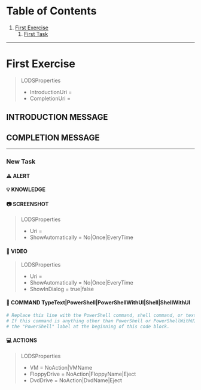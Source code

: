 <!--
Version 0.1
-->
<!--
VERSION TODO #1: Never delete the version comment from your content.md file.
This specifies the schema version of the document so that it may be parsed
correctly when it is imported into Lab on Demand. Once you understand the
importance of the version comment, you may delete this comment (but not the
version comment before it).
-->

<!--
TOC TODO #1: As you rename First Exercise and First Task below, change their
names in the table of contents and update their anchors (name in lowercase with
dashes for spaces). As you add additional exercises and tasks, add them to the
table of contents as well, observing the following rules:
1. Always prefix TOC entries by "1.". Markdown will assign an appropriate
   sequential number to the entry.
2. When indenting to create sub-entries (which will be numbered with a,b,... or
   i,ii,...) always indent 4 spaces (GitHub only requires 2, however 4 is the
   markdown standard).
3. For hyperlinking to work, TOC entries should be entered in the following
   format:
   [Exercise or task name](#exercise-or-task-name-with-dashes-for-spaces)
4. The TOC is currently not used by the content.md parser. It is simply a nice
   ways to get fast access to various tasks and exercises. Future versions of
   the parser may leverage the TOC to define exercise/task positioning as a
   content.md file is imported.

If you do not want a table of contents for your markdown document, remove this
comment as well as the table of contents below this comment.

Once you understand how a table of contents works, remove this comment.
-->
#  Table of Contents
1. [First Exercise](#first-exercise)
    1. [First Task](#first-task)

* * *

# First Exercise

<!--
EXERCISE TODO #1: Replace "First Exercise" in the heading above with the name
of your new exercise.
-->

<!--
EXERCISE TODO #2: Set the IntroductionUri and CompletionUri values in the quoted
properties below. Both IntroductionUri and CompletionUri may be relative (within
GitHub) or absolute uris. Remove any values that you don't need, removing the
entire quote if you don't need any of the values. Then delete this comment.
-->

>LODSProperties
>* IntroductionUri = 
>* CompletionUri = 

## INTRODUCTION MESSAGE

<!--
EXERCISE TODO #3: Replace this comment with the introduction message for this
exercise. This message can span multiple paragraphs if necessary.
-->

## COMPLETION MESSAGE

<!--
EXERCISE TODO #4: Replace this comment with a completion message for this
exercise, or delete the COMPLETION MESSAGE heading and this comment if you do
not need a completion message.
-->

<hr>

### New Task

<!--
TASK TODO #1: Replace "New Task" in the heading above with the name of your
new task and replace this comment with the task instruction message. For the
best results, try to keep this message short (200 characters or less) and to a
single paragraph.
-->

#### :warning: ALERT

<!--
TASK TODO #2: Replace this comment with any warning text that you want
displayed when a student advances to this task. If you don't have any warning
text to display for this task, delete this comment and the ALERT heading
before it.
--> 

#### :bulb: KNOWLEDGE

<!--
TASK TODO #3: Replace this comment with any knowledge text that you want
displayed when a student clicks on the Knowledge button. Knowledge text must
not be required for students to complete a task. It is used to provide students
with additional details, hints, or alternative ways to perform a task. If you
do not have any knowledge text to display for this task, delete this comment
and the KNOWLEDGE heading before it.
--> 

#### :camera: SCREENSHOT

<!--
TASK TODO #4: In the quoted properties below, set the Uri property to the uri of
a screenshot you want to link to this task. This can be a relative (within
GitHub) or absolute uri. Then set the ShowAutomatically property to one of the
following:
- No, if you only want the screenshot to appear when the student clicks on the
camera button;
- Once, if you want the screenshot to appear automatically the first time the
student advances to this task; or
- EveryTime, if you want the screenshot to appear automatically every time the
student advances or returns to this task.

Once you have set the screenshot properties, delete this entire comment.

If you do not have a screenshot to associate with this task, delete the
SCREENSHOT heading above this comment as well as this comment and the quote
below it.
-->  
>LODSProperties
>* Uri = 
>* ShowAutomatically = No|Once|EveryTime

#### :movie_camera: VIDEO

<!--
TASK TODO #5: In the quoted properties below, set the Uri property to the uri of
a video you want to link to this task. This can be a relative (withing GitHub)
or absolute uri. Then set the ShowAutomatically property to one of the
following:
- No, if you only want the video to appear when the student clicks on the video
camera button;
- Once, if you want the video to appear automatically the first time the
student advances to this task; or
- EveryTime, if you want the video to appear automatically every time the
student advances or returns to this task.

If you want the video to appear in a separate dialog, set ShowInDialog to true;
otherwise, set it to false. 

Once you have set the video properties, delete this entire comment.

If you do not have a video to associate with this task, delete the VIDEO
heading above this comment as well as this comment and the quote below it.
-->
>LODSProperties
>* Uri = 
>* ShowAutomatically = No|Once|EveryTime
>* ShowInDialog = true|false

#### :calling: COMMAND TypeText|PowerShell|PowerShellWithUI|Shell|ShellWithUI

<!--
TASK TODO #6: In the heading above, choose the command type (TypeText,
PowerShell, PowerShellWithUI, Shell, ShellWithUI) appropriate for this command
and remove the others. If the command type is PowerShell or PowerShellWithUI,
leave the "PowerShell" language specifier that is next to the code block
opening enclosure; otherwise, remove the language specifier and simply leave
the code block opening enclosure with nothing after it. Then, enter the
appropriate command text in the code block below.

Once you have set up the command type and code block properly, delete this
entire comment.

If you do not have a command to associate with this task, delete the COMMAND
heading above this comment as well as this comment and the code block below it.
-->
```PowerShell
# Replace this line with the PowerShell command, shell command, or text to type.
# If this command is anything other than PowerShell or PowerShellWithUI, remove
# the "PowerShell" label at the beginning of this code block.
```

#### :computer: ACTIONS

<!--
TASK TODO #7: In the quoted properties below, set the VM property to one of the
following:
- NoAction, if you don't want to change the active VM in the lab;
- VNName, if you want to select a different VM in the lab as the active VM
(Note that you must enter the name of the VM in place of the "VMName" string in
order for this to work).

Then set the FloppyDrive property to one of the following:
- NoAction, if you don't want to change the state of the virtual floppy drive
in the active VM;
- FloppyName, if you want to insert a different floppy disk into the virtual
floppy drive in the active VM (Note that you must enter the name of the floppy
disk in place of the "FloppyName" string in order for this to work);
- Eject, if you want to eject the floppy disk in the virtual floppy drive in
the active VM.

Then set the DvdDrive property to one of the following:
- NoAction, if you don't want to change the state of the virtual DVD drive
in the active VM;
- DvdName, if you want to insert a different DVD disk into the virtual DVD
drive in the active VM (Note that you must enter the name of the DVD disk
in place of the "DvdName" string in order for this to work);
- Eject, if you want to eject the DVD disk in the virtual DVD drive in the
active VM.

Once you have configured the actions for the task, delete this entire comment.

If you do not want to take any of these actions with this task, delete the
ACTIONS heading above this comment as well as this comment and the quote below
it.
-->
>LODSProperties
>* VM = NoAction|VMName
>* FloppyDrive = NoAction|FloppyName|Eject
>* DvdDrive = NoAction|DvdName|Eject

<!--
NEW TASK TODO #1: If you want to add another task, copy and paste the contents of
the task template you want to use over this comment. You can find the task
templates here:
https://github.com/LearnOnDemandSystems/idl-md/blob/master/templates
-->

<!--
NEW EXERCISE TODO #1: If you want to add another exercise, copy and paste the
contents of the exercise template you want to use over this comment. You can find
the exercise templates here:
https://github.com/LearnOnDemandSystems/idl-md/blob/master/templates
-->